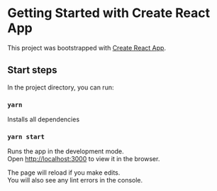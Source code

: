 # Getting Started with Create React App

This project was bootstrapped with [Create React App](https://github.com/facebook/create-react-app).

## Start steps

In the project directory, you can run:

### `yarn`
Installs all dependencies

### `yarn start`
Runs the app in the development mode.\
Open [http://localhost:3000](http://localhost:3000) to view it in the browser.

The page will reload if you make edits.\
You will also see any lint errors in the console.
